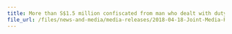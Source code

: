 ```yaml
---
title: More than S$1.5 million confiscated from man who dealt with duty-unpaid cigarettes 
file_url: /files/news-and-media/media-releases/2018-04-18-Joint-Media-Release.pdf
---
```

